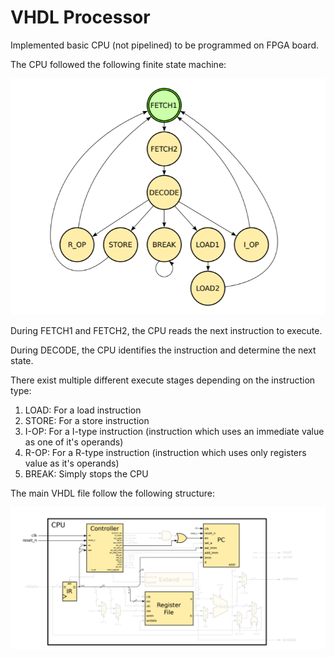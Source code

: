 # VHDL Processor

Implemented basic CPU (not pipelined) to be programmed on FPGA board. 

The CPU followed the following finite state machine:

![alt text](https://github.com/DiogoVDDC/VHDL_Processor/blob/master/CPU_FSM.png)

During FETCH1 and FETCH2, the CPU reads the next instruction to execute. 

During DECODE, the CPU identifies the instruction and determine the next state.

There exist multiple different execute stages depending on the instruction type:

1) LOAD: For a load instruction
2) STORE: For a store instruction
3) I-OP: For a I-type instruction (instruction which uses an immediate value as one of it's operands)
4) R-OP: For a R-type instruction (instruction which uses only registers value as it's operands)
5) BREAK: Simply stops the CPU

The main VHDL file follow the following structure:

![alt text](https://github.com/DiogoVDDC/VHDL_Processor/blob/master/CPU_Main_design.png)
